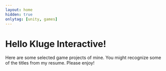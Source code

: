 ```yaml
---
layout: home
hidden: true
onlytag: [unity, games]
---
```


# Hello Kluge Interactive!

Here are some selected game projects of mine. You might recognize some of the titles from my resume. Please enjoy!